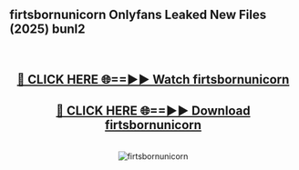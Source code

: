 <h2>firtsbornunicorn Onlyfans Leaked New Files (2025) bunl2</h2>
<br>
<div align="center">
<h2><a href="https://mediafiles.top/firtsbornunicorn&ref=git" rel="nofollow">🔴 CLICK HERE 🌐==►► Watch firtsbornunicorn</a></h2>
<h2><a href="https://mediafiles.top/firtsbornunicorn&ref=git" rel="nofollow">🔴 CLICK HERE 🌐==►► Download firtsbornunicorn</a></h2>
<br>
<a href="https://mediafiles.top/firtsbornunicorn&ref=git" rel="nofollow" data-target="animated-image.originalLink"><img src="https://i.ibb.co.com/xMMVF88/686577567.gif" alt="firtsbornunicorn" style="max-width: 100%; display: inline-block;" data-target="animated-image.originalImage"></a>
</div>
<br>
<br>